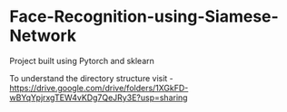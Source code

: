 # Face-Recognition-using-Siamese-Network
Project built using Pytorch and sklearn

To understand the directory structure visit - https://drive.google.com/drive/folders/1XGkFD-wBYqYpjrxgTEW4vKDg7QeJRy3E?usp=sharing
